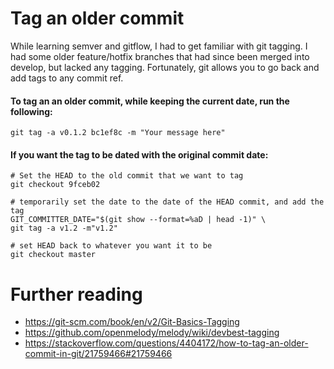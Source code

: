 # Tag an older commit

While learning semver and gitflow, I had to get familiar with git tagging. I had some older feature/hotfix branches
that had since been merged into develop, but lacked any tagging. Fortunately, git allows you to go back and add tags
to any commit ref.

#### To tag an an older commit, while keeping the current date, run the following:


`git tag -a v0.1.2 bc1ef8c -m "Your message here"`


#### If you want the tag to be dated with the original commit date:


```
# Set the HEAD to the old commit that we want to tag
git checkout 9fceb02

# temporarily set the date to the date of the HEAD commit, and add the tag
GIT_COMMITTER_DATE="$(git show --format=%aD | head -1)" \
git tag -a v1.2 -m"v1.2"

# set HEAD back to whatever you want it to be
git checkout master

```




# Further reading
- https://git-scm.com/book/en/v2/Git-Basics-Tagging
- https://github.com/openmelody/melody/wiki/devbest-tagging
- https://stackoverflow.com/questions/4404172/how-to-tag-an-older-commit-in-git/21759466#21759466
